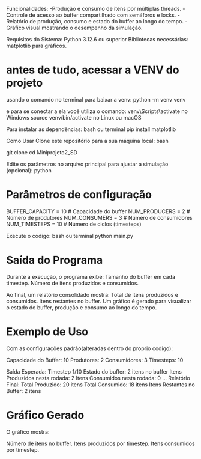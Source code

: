 Funcionalidades:
-Produção e consumo de itens por múltiplas threads.
-Controle de acesso ao buffer compartilhado com semáforos e locks.
-Relatório de produção, consumo e estado do buffer ao longo do tempo.
-Gráfico visual mostrando o desempenho da simulação.


Requisitos do Sistema:
Python 3.12.6 ou superior
Bibliotecas necessárias:
matplotlib para gráficos.

# antes de tudo, acessar a VENV do projeto
usando o comando no terminal para baixar a venv:
python -m venv venv

e para se conectar a ela você utiliza o comando:
venv\Scripts\activate no Windows
source venv/bin/activate no Linux ou macOS


Para instalar as dependências:
bash ou terminal
pip install matplotlib


Como Usar
Clone este repositório para a sua máquina local:
bash

git clone 
cd Miniprojeto2_SD

Edite os parâmetros no arquivo principal para ajustar a simulação (opcional):
python

# Parâmetros de configuração
BUFFER_CAPACITY = 10        # Capacidade do buffer
NUM_PRODUCERS = 2           # Número de produtores
NUM_CONSUMERS = 3           # Número de consumidores
NUM_TIMESTEPS = 10          # Número de ciclos (timesteps)


Execute o código:
bash ou terminal
python main.py


# Saída do Programa
Durante a execução, o programa exibe:
Tamanho do buffer em cada timestep.
Número de itens produzidos e consumidos.

Ao final, um relatório consolidado mostra:
Total de itens produzidos e consumidos.
Itens restantes no buffer.
Um gráfico é gerado para visualizar o estado do buffer, produção e consumo ao longo do tempo.

# Exemplo de Uso
Com as configurações padrão(alteradas dentro do proprio codigo):

Capacidade do Buffer: 10
Produtores: 2
Consumidores: 3
Timesteps: 10


Saída Esperada:
Timestep 1/10
Estado do buffer: 2 itens no buffer
Itens Produzidos nesta rodada: 2
Itens Consumidos nesta rodada: 0
...
Relatório Final:
Total Produzido: 20 itens
Total Consumido: 18 itens
Itens Restantes no Buffer: 2 itens


# Gráfico Gerado
O gráfico mostra:

Número de itens no buffer.
Itens produzidos por timestep.
Itens consumidos por timestep.